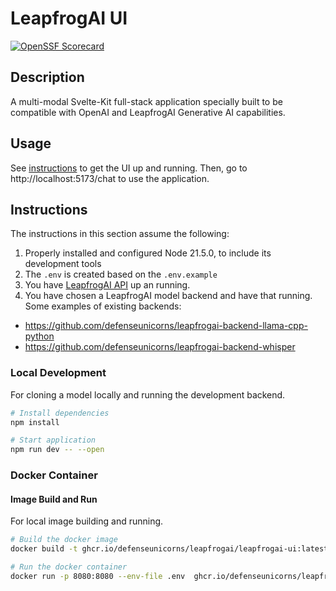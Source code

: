 # LeapfrogAI UI

[![OpenSSF Scorecard](https://api.securityscorecards.dev/projects/github.com/defenseunicorns/leapfrogai-ui/badge)](https://securityscorecards.dev/viewer/?uri=github.com/defenseunicorns/leapfrogai-ui)

## Description

A multi-modal Svelte-Kit full-stack application specially built to be compatible with OpenAI and LeapfrogAI Generative AI capabilities.

## Usage

See [instructions](#instructions) to get the UI up and running. Then, go to http://localhost:5173/chat to use the application.

## Instructions

The instructions in this section assume the following:

1. Properly installed and configured Node 21.5.0, to include its development tools
2. The `.env` is created based on the `.env.example`
3. You have [LeapfrogAI API](https://github.com/defenseunicorns/leapfrogai-api) up an running.
3. You have chosen a LeapfrogAI model backend and have that running. Some examples of existing backends:

- https://github.com/defenseunicorns/leapfrogai-backend-llama-cpp-python
- https://github.com/defenseunicorns/leapfrogai-backend-whisper

### Local Development

For cloning a model locally and running the development backend.

```bash
# Install dependencies
npm install

# Start application
npm run dev -- --open
```

### Docker Container

#### Image Build and Run

For local image building and running.

```bash
# Build the docker image
docker build -t ghcr.io/defenseunicorns/leapfrogai/leapfrogai-ui:latest .

# Run the docker container
docker run -p 8080:8080 --env-file .env  ghcr.io/defenseunicorns/leapfrogai/leapfrogai-ui:latest
```

